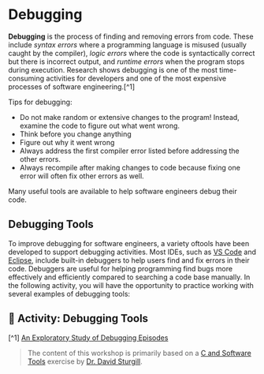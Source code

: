 # Debugging

**Debugging** is the process of finding and removing errors from code. These include _syntax errors_ where a programming language is misused (usually caught by the compiler), _logic errors_ where the code is syntactically correct but there is incorrect output, and _runtime errors_ when the program stops during execution. Research shows debugging is one of the most time-consuming activities for developers and one of the most expensive processes of software engineering.[^1]

Tips for debugging:
- Do not make random or extensive changes to the program! Instead, examine the code to figure out what went wrong.
- Think before you change anything
- Figure out why it went wrong
- Always address the first compiler error listed before addressing the other errors.
- Always recompile after making changes to code because fixing one error will often fix other errors as well.

Many useful tools are available to help software engineers debug their code. 

## Debugging Tools

To improve debugging for software engineers, a variety oftools have been developed to support debugging activities. Most IDEs, such as [VS Code](https://code.visualstudio.com/docs/editor/debugging) and [Eclipse](https://www.eclipse.org/community/eclipse_newsletter/2017/june/article1.php), include built-in debuggers to help users find and fix errors in their code. Debuggers are useful for helping programming find bugs more effectively and efficiently compared to searching a code base manually. In the following activity, you will have the opportunity to practice working with several examples of debugging tools:



## 📝 Activity: Debugging Tools



[^1] [An Exploratory Study of Debugging Episodes](https://arxiv.org/pdf/2105.02162.pdf)

> The content of this workshop is primarily based on a [C and Software Tools](https://github.com/chrisparnin/EngineeringBasics) exercise by [Dr. David Sturgill](https://www.csc.ncsu.edu/people/dbsturgi).